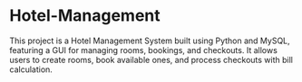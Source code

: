 # Hotel-Management
This project is a Hotel Management System built using Python and MySQL, featuring a GUI for managing rooms, bookings, and checkouts. It allows users to create rooms, book available ones, and process checkouts with bill calculation.
